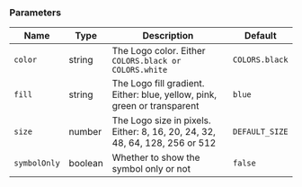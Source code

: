 ### Parameters

| Name         | Type    | Description                                                                 | Default        |
| ------------ | ------- | --------------------------------------------------------------------------- | -------------- |
| `color`      | string  | The Logo color. Either `COLORS.black or COLORS.white`                       | `COLORS.black` |
| `fill`       | string  | The Logo fill gradient. Either: blue, yellow, pink, green or transparent    | `blue`         |
| `size`       | number  | The Logo size in pixels. Either: 8, 16, 20, 24, 32, 48, 64, 128, 256 or 512 | `DEFAULT_SIZE` |
| `symbolOnly` | boolean | Whether to show the symbol only or not                                      | `false`        |
